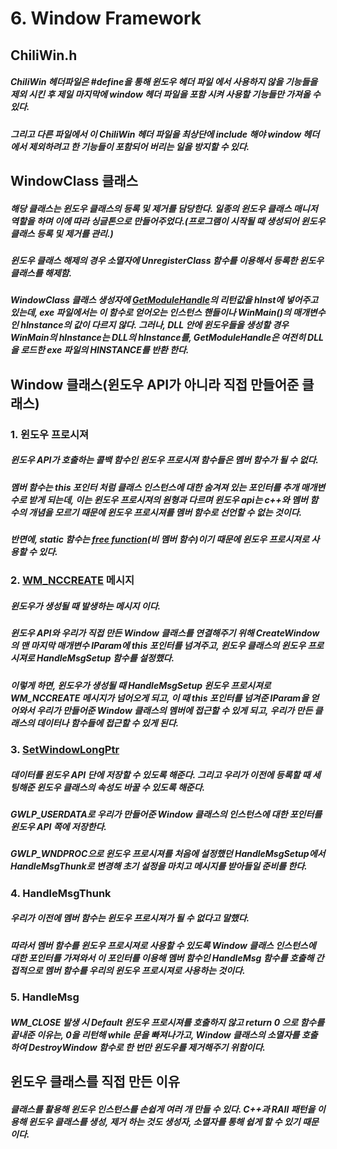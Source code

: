 # 6. Window Framework

## ChiliWin.h

##### ChiliWin 헤더파일은 #define을 통해 윈도우 헤더 파일 에서 사용하지 않을 기능들을 제외 시킨 후 제일 마지막에 window 헤더 파일을 포함 시켜 사용할 기능들만 가져올 수 있다.
##### 그리고 다른 파일에서 이 ChiliWin 헤더 파일을 최상단에 include 해야 window 헤더에서 제외하려고 한 기능들이 포함되어 버리는 일을 방지할 수 있다.

## WindowClass 클래스

##### 해당 클래스는 윈도우 클래스의 등록 및 제거를 담당한다. 일종의 윈도우 클래스 매니저 역할을 하며 이에 따라 싱글톤으로 만들어주었다.(프로그램이 시작될 때 생성되어 윈도우 클래스 등록 및 제거를 관리.)
##### 윈도우 클래스 해제의 경우 소멸자에 UnregisterClass 함수를 이용해서 등록한 윈도우 클래스를 해제함.
##### WindowClass 클래스 생성자에 [GetModuleHandle](https://stackoverflow.com/questions/21718027/getmodulehandlenull-vs-hinstance)의 리턴값을 hInst에 넣어주고 있는데, exe 파일에서는 이 함수로 얻어오는 인스턴스 핸들이나 WinMain()의 매개변수인 hInstance의 값이 다르지 않다. 그러나, DLL 안에 윈도우들을 생성할 경우 WinMain의 hInstance는 DLL의 hInstance를, GetModuleHandle은 여전히 DLL을 로드한 exe 파일의 HINSTANCE를 반환 한다.

## Window 클래스(윈도우 API가 아니라 직접 만들어준 클래스)

### 1. 윈도우 프로시져
##### 윈도우 API가 호출하는 콜백 함수인 윈도우 프로시져 함수들은 멤버 함수가 될 수 없다.
##### 멤버 함수는 this 포인터 처럼 클래스 인스턴스에 대한 숨겨져 있는 포인터를 추개 매개변수로 받게 되는데, 이는 윈도우 프로시져의 원형과 다르며 윈도우 api는 c++와 멤버 함수의 개념을 모르기 때문에 윈도우 프로시져를 멤버 함수로 선언할 수 없는 것이다.
##### 반면에, static 함수는 [free function](https://stackoverflow.com/questions/4861914/what-is-the-meaning-of-the-term-free-function-in-c)(비 멤버 함수)이기 때문에 윈도우 프로시져로 사용할 수 있다.

### 2. [WM_NCCREATE](https://docs.microsoft.com/en-us/windows/win32/winmsg/wm-nccreate) 메시지
##### 윈도우가 생성될 때 발생하는 메시지 이다.
##### 윈도우 API와 우리가 직접 만든 Window 클래스를 연결해주기 위해 CreateWindow의 맨 마지막 매개변수 lParam에 this 포인터를 넘겨주고, 윈도우 클래스의 윈도우 프로시져로 HandleMsgSetup 함수를 설정했다.
##### 이렇게 하면, 윈도우가 생성될 때 HandleMsgSetup 윈도우 프로시져로 WM_NCCREATE 메시지가 넘어오게 되고, 이 때 this 포인터를 넘겨준 lParam을 얻어와서 우리가 만들어준 Window 클래스의 멤버에 접근할 수 있게 되고, 우리가 만든 클래스의 데이터나 함수들에 접근할 수 있게 된다.

### 3. [SetWindowLongPtr](https://docs.microsoft.com/en-us/windows/win32/api/winuser/nf-winuser-setwindowlongptra)
##### 데이터를 윈도우 API 단에 저장할 수 있도록 해준다. 그리고 우리가 이전에 등록할 때 세팅해준 윈도우 클래스의 속성도 바꿀 수 있도록 해준다.
##### GWLP_USERDATA로 우리가 만들어준 Window 클래스의 인스턴스에 대한 포인터를 윈도우 API 쪽에 저장한다.
##### GWLP_WNDPROC으로 윈도우 프로시져를 처음에 설정했던 HandleMsgSetup에서 HandleMsgThunk로 변경해 초기 설정을 마치고 메시지를 받아들일 준비를 한다.

### 4. HandleMsgThunk
##### 우리가 이전에 멤버 함수는 윈도우 프로시져가 될 수 없다고 말했다.
##### 따라서 멤버 함수를 윈도우 프로시져로 사용할 수 있도록 Window 클래스 인스턴스에 대한 포인터를 가져와서 이 포인터를 이용해 멤버 함수인 HandleMsg 함수를 호출해 간접적으로 멤버 함수를 우리의 윈도우 프로시져로 사용하는 것이다.

### 5. HandleMsg
##### WM_CLOSE 발생 시 Default 윈도우 프로시져를 호출하지 않고 return 0 으로 함수를 끝내준 이유는, 0을 리턴해 while 문을 빠져나가고, Window 클래스의 소멸자를 호출 하여 DestroyWindow 함수로 한 번만 윈도우를 제거해주기 위함이다.

## 윈도우 클래스를 직접 만든 이유

##### 클래스를 활용해 윈도우 인스턴스를 손쉽게 여러 개 만들 수 있다. C++과 RAII 패턴을 이용해 윈도우 클래스를 생성, 제거 하는 것도 생성자, 소멸자를 통해 쉽게 할 수 있기 때문이다.


